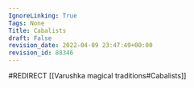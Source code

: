 ```yaml
---
IgnoreLinking: True
Tags: None
Title: Cabalists
draft: False
revision_date: 2022-04-09 23:47:49+00:00
revision_id: 88346
---
```


#REDIRECT [[Varushka magical traditions#Cabalists]]